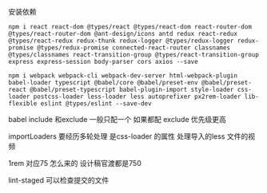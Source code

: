 安装依赖

```
npm i react react-dom @types/react @types/react-dom react-router-dom @types/react-router-dom @ant-design/icons antd redux react-redux @types/react-redux redux-thunk redux-logger @types/redux-logger redux-promise @types/redux-promise connected-react-router classnames @types/classnames react-transition-group @types/react-transition-group express express-session body-parser cors axios --save
```

```
npm i webpack webpack-cli webpack-dev-server html-webpack-plugin babel-loader typescript @babel/core @babel/preset-env @babel/preset-react @babel/preset-typescript babel-plugin-import style-loader css-loader postcss-loader less-loader less autoprefixer px2rem-loader lib-flexible eslint @types/eslint --save-dev
```

babel include 和exclude 一般只配一个 如果都配 exclude 优先级更高

importLoaders 要经历多轮处理 是css-loader 的属性 处理导入的less 文件的视频

1rem 对应75 怎么来的 设计稿官渡都是750

lint-staged 可以检查提交的文件